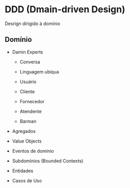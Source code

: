 # DDD (Dmain-driven Design)

Desrign dirigido à domínio

## Domínio

- Damin Experts
  - Conversa
  - Linguagem ubíqua

  - Usuário
   - Cliente
   - Fornecedor
   - Atendente
   - Barman


- Agregados
- Value Objects
- Eventos de domínio
- Subdomínios (Bounded Contexts)
- Entidades
- Casos de Uso